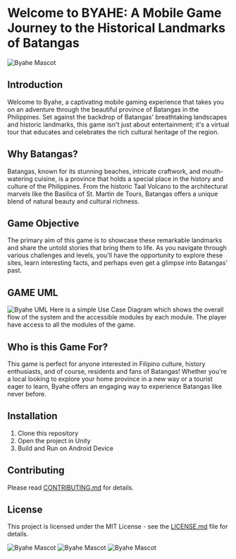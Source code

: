 # Welcome to BYAHE: A Mobile Game Journey to the Historical Landmarks of Batangas
![Byahe Mascot](https://i.imgur.com/VQsxnnO.png)
## Introduction
Welcome to Byahe, a captivating mobile gaming experience that takes you on an adventure through the beautiful province of Batangas in the Philippines. Set against the backdrop of Batangas' breathtaking landscapes and historic landmarks, this game isn't just about entertainment; it's a virtual tour that educates and celebrates the rich cultural heritage of the region.

## Why Batangas?
Batangas, known for its stunning beaches, intricate craftwork, and mouth-watering cuisine, is a province that holds a special place in the history and culture of the Philippines. From the historic Taal Volcano to the architectural marvels like the Basilica of St. Martin de Tours, Batangas offers a unique blend of natural beauty and cultural richness.

## Game Objective
The primary aim of this game is to showcase these remarkable landmarks and share the untold stories that bring them to life. As you navigate through various challenges and levels, you'll have the opportunity to explore these sites, learn interesting facts, and perhaps even get a glimpse into Batangas' past.

## GAME UML
![Byahe UML](https://i.imgur.com/OgVmXL5.png)
Here is a simple Use Case Diagram which shows the overall flow of the system and the accessible modules by each module. The player have access to all the modules of the game.

## Who is this Game For?
This game is perfect for anyone interested in Filipino culture, history enthusiasts, and of course, residents and fans of Batangas! Whether you're a local looking to explore your home province in a new way or a tourist eager to learn, Byahe offers an engaging way to experience Batangas like never before.

## Installation
1. Clone this repository
2. Open the project in Unity
3. Build and Run on Android Device

## Contributing
Please read [CONTRIBUTING.md](CONTRIBUTING.md) for details.

## License
This project is licensed under the MIT License - see the [LICENSE.md](LICENSE.md) file for details.


![Byahe Mascot](https://i.imgur.com/wOrEnoK.png)
![Byahe Mascot](https://i.imgur.com/buvmmtE.png)
![Byahe Mascot](https://i.imgur.com/mYGgRfN.png)

